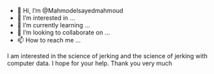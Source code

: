 - 👋 Hi, I’m @Mahmodelsayedmahmoud
- 👀 I’m interested in ...
- 🌱 I’m currently learning ...
- 💞️ I’m looking to collaborate on ...
- 📫 How to reach me ...

<!---
Mahmodelsayedmahmoud/Mahmodelsayedmahmoud is a ✨ special ✨ repository because its `README.md` (this file) appears on your GitHub profile.
You can click the Preview link to take a look at your changes.
--->
I am interested in the science of jerking and the science of jerking with computer data. I hope for your help. Thank you very much
